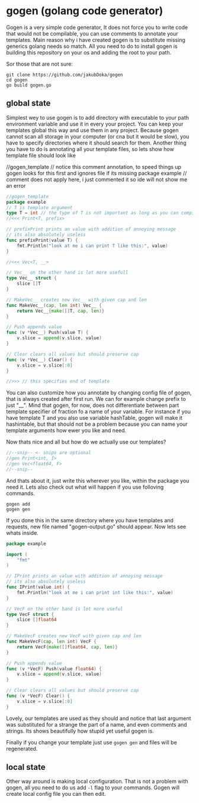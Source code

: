  # gogen (golang code generator)

 Gogen is a very simple code generator, It does not force you to write code that would
 not be compilable, you can use comments to annotate your templates. Main reason why i 
 have created gogen is to substitute missing generics golang needs so match. All you need
 to do to install gogen is building this repository on your os and adding the root to your
 path.
 
 Sor those that are not sure:
 ```
 git clone https://github.com/jakubDoka/gogen
 cd gogen
 go build gogen.go
 ``` 


 ## global state

 Simplest wey to use gogen is to add directory with executable to your path environment
 variable and use it in every your project. You can keep your templates
 global this way and use them in any project. Because gogen cannot scan
 all storage in your computer (or cna but it would be slow), you have to
 specify directories where it should search for them. Another thing you have
 to do is annotating all your template files, so lets show how template file
 should look like

//gogen_template // notice this comment annotation, to speed things up gogen looks for this first and ignores file if its missing
package example // comment does not apply here, i just commented it so ide will not show me an error


```go
//gogen_template
package example
// T is template argument
type T = int // the type of T is not important as long as you can compile signatures that use it
//<<< Print<T, prefix>

// prefixPrint prints an value with addition of annoying message
// its also absolutely useless
func prefixPrint(value T) {
	fmt.Println("look at me i can print T like this:", value)
}

//<<< Vec<T, __>

// Vec__ on the other hand is lot more usefull
type Vec__ struct {
	slice []T
}

// MakeVec__ creates new Vec__ with given cap and len
func MakeVec__(cap, len int) Vec__ {
	return Vec__{make([]T, cap, len)}
}

// Push appends value
func (v *Vec__) Push(value T) {
	v.slice = append(v.slice, value)
}

// Clear clears all values but should preserve cap
func (v *Vec__) Clear() {
	v.slice = v.slice[:0]
}

//>>> // this specifies end of template
```

 You can also customize how you annotate by changing config file of gogen, 
 that is always created after first run. We can for example change prefix 
 to just "__". Mind that gogen, for now, does not differentiate between 
 part template specifier of fraction fo a name of your variable. For 
 instance if you have template T and you also use variable hashTable, 
 gogen will make it hashintable, but that should not be a problem because 
 you can name your template arguments how ewer you like and need.

 Now thats nice and all but how do we actually use our templates?

```go
//--snip-- <- snips are optional
//gen Print<int, I>
//gen Vec<float64, F>
//--snip--
```

 And thats about it, just write this wherever you like, within the package you need it.
 Lets also check out what will happen if you use folloving commands.
```
gogen add
gogen gen
```
 If you done this in the same directory where you have templates and requests, new file
 named "gogen-output.go" should appear. Now lets see whats inside.

```go
package example

import (
  	"fmt"
)

// IPrint prints an value with addition of annoying message
// its also absolutely useless
func IPrint(value int) {
	fmt.Println("look at me i can print int like this:", value)
}

// VecF on the other hand is lot more useful
type VecF struct {
	slice []float64
}

// MakeVecF creates new VecF with given cap and len
func MakeVecF(cap, len int) VecF {
	return VecF{make([]float64, cap, len)}
}

// Push appends value
func (v *VecF) Push(value float64) {
	v.slice = append(v.slice, value)
}

// Clear clears all values but should preserve cap
func (v *VecF) Clear() {
	v.slice = v.slice[:0]
}
```

Lovely, our templates are used as they should and notice that last
argument was substituted for a strange the part of a name, and even 
comments and strings. Its shows beautifully how stupid yet useful 
gogen is. 

Finally if you change your template just use `gogen gen` and 
files will be regenerated.

## local state

Other way around is making local configuration. That is not a problem with gogen, 
all you need to do us add `-l` flag to your commands. Gogen will create local config 
file you can then edit. 
